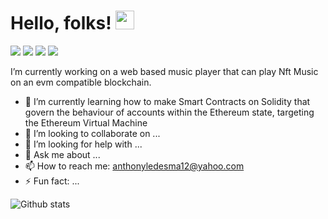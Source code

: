 # Hello, folks! <img src="https://raw.githubusercontent.com/MartinHeinz/MartinHeinz/master/wave.gif" width="30px">

![](https://img.shields.io/badge/<CODE>-<Javascript>-informational?style=flat&logo=<LOGO_NAME>&logoColor=white&color=B9BDC1)
![](https://img.shields.io/badge/<CODE>-<React>-informational?style=flat&logo=<LOGO_NAME>&logoColor=black&color=87CEEB)
![](https://img.shields.io/badge/<CODE>-<HTML>-informational?style=flat&logo=<LOGO_NAME>&logoColor=white&color=B9BDC1)
![](https://img.shields.io/badge/<CODE>-<CSS>-informational?style=flat&logo=<LOGO_NAME>&logoColor=white&color=87CEEB)

I’m currently working on a web based music player that can play Nft Music on an evm compatible blockchain.

- 🌱 I’m currently learning how to make Smart Contracts on Solidity that govern the behaviour of accounts within the Ethereum state, targeting the Ethereum Virtual Machine 
- 👯 I’m looking to collaborate on ...
- 🤔 I’m looking for help with ...
- 💬 Ask me about ...
- 📫 How to reach me: anthonyledesma12@yahoo.com
- ⚡ Fun fact: ...


![Github stats](https://github-readme-stats.vercel.app/api?username=Anchoviess&theme=highcontrast&show_icons=true&count_private=true)
